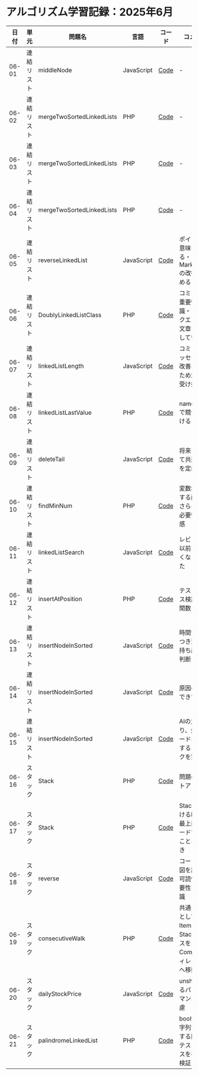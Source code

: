# アルゴリズム学習記録：2025年6月

| 日付 | 単元 | 問題名 | 言語 | コード | コメント |
| - | - | - | - | - | - |
| 06-01 | 連結リスト | middleNode | JavaScript | [Code](../LinkedList/middleNode/js/MiddleNodeLinkedList.js)| - |
| 06-02 | 連結リスト | mergeTwoSortedLinkedLists | PHP | [Code](../LinkedList/mergeTwoSortedLinkedLists/php/MergeTwoSortedLinkedList.php)| - |
| 06-03 | 連結リスト | mergeTwoSortedLinkedLists | PHP | [Code](../LinkedList/mergeTwoSortedLinkedLists/php/MergeTwoSortedLinkedList.php)| - |
| 06-04 | 連結リスト | mergeTwoSortedLinkedLists | PHP | [Code](../LinkedList/mergeTwoSortedLinkedLists/php/MergeTwoSortedLinkedList.php)| - |
| 06-05 | 連結リスト | reverseLinkedList | JavaScript | [Code](../LinkedList/reverseLinkedList/js/reverseLinkedList.js)| ポインタの意味を知る・Markdownの改行を改める |
| 06-06 | 連結リスト | DoublyLinkedListClass | PHP | [Code](../LinkedList/DoublyLinkedList/php/DoublyLinkedList.php)| コミットの重要性を認識・プルリクエストの文章を改善していく |
| 06-07 | 連結リスト | linkedListLength | JavaScript | [Code](../LinkedList/linkedListLength/js/linkedListLength.js)| コミットメッセージを改善にするため添削を受け始める |
| 06-08 | 連結リスト | linkedListLastValue | PHP | [Code](../LinkedList/linkedListLastValue/php/linkedListLastValue.php)| namespaceで競合を避ける |
| 06-09 | 連結リスト | deleteTail | JavaScript | [Code](../LinkedList/deleteTail/js/deleteTail.js)| 将来を考えて共通関数を定義 |
| 06-10 | 連結リスト | findMinNum | PHP | [Code](../LinkedList/findMinNum/php/findMinNum.php)| 変数名に対する配慮をさらにする必要性を実感 |
| 06-11 | 連結リスト | linkedListSearch | JavaScript | [Code](../LinkedList/linkedListSearch/js/linkedListSearch.js)| レビューが以前より良くなってきた |
| 06-12 | 連結リスト | insertAtPosition | PHP | [Code](../LinkedList/insertAtPosition/php/insertAtPosition.php)| テストケース検証用の関数を作成 |
| 06-13 | 連結リスト | insertNodeInSorted | JavaScript | [Code](../LinkedList/insertNodeInSorted/js/insertNodeInSorted.js)| 時間切れにつき翌日に持ち越しと判断 |
| 06-14 | 連結リスト | insertNodeInSorted | JavaScript | [Code](../LinkedList/insertNodeInSorted/js/insertNodeInSorted.js)| 原因の特定できず |
| 06-15 | 連結リスト | insertNodeInSorted | JavaScript | [Code](../LinkedList/insertNodeInSorted/js/insertNodeInSorted.js)| AIの力を借り、先頭ノードに挿入するロジックを実装 |
| 06-16 | スタック | Stack | PHP | [Code](../Stack/Stack/php/Stack.php)| 問題のセットアップ |
| 06-17 | スタック | Stack | PHP | [Code](../Stack/Stack/php/Stack.php)| Stackにおけるheadは最上部のノードであることに気づき |
| 06-18 | スタック | reverse | JavaScript | [Code](../Stack/reverse/js/reverse.js)| コードの意図を読める可読性の重要性を再認識 |
| 06-19 | スタック | consecutiveWalk | PHP | [Code](../Stack/consecutiveWalk/php/consecutiveWalk.php)| 共通クラスとしてItem・StackクラスをCommonディレクトリへ移動 |
| 06-20 | スタック | dailyStockPrice | JavaScript | [Code](../Stack/dailyStockPrice/js/dailyStockPrice.js)| unshiftによるパフォーマンスを考慮 |
| 06-21 | スタック | palindromeLinkedList | PHP | [Code](../Stack/palindromeLinkedList/php/palindromeLinkedList.php)| bool値を文字列で出力する関数でテストケースを手動で検証 |